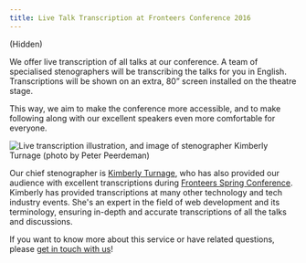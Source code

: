 ```yaml
---
title: Live Talk Transcription at Fronteers Conference 2016
---
```

(Hidden)

We offer live transcription of all talks at our conference. A team of specialised stenographers will be transcribing the talks for you in English. Transcriptions will be shown on an extra, 80” screen installed on the theatre stage.

This way, we aim to make the conference more accessible, and to make following along with our excellent speakers even more comfortable for everyone.

![Live transcription illustration, and image of stenographer Kimberly Turnage (photo by Peter Peerdeman)](https://fronteers.nl/_img/congres/2016/live-transcription-image.jpg)

Our chief stenographer is [Kimberly Turnage](http://www.wyccon.com/company/kimberly-turnage/), who has also provided our audience with excellent transcriptions during [Fronteers Spring Conference](/congres/2016-spring). Kimberly has provided transcriptions at many other technology and tech industry events. She's an expert in the field of web development and its terminology, ensuring in-depth and accurate transcriptions of all the talks and discussions.

If you want to know more about this service or have related questions, please [get in touch with us](/congres/2016/contact)!